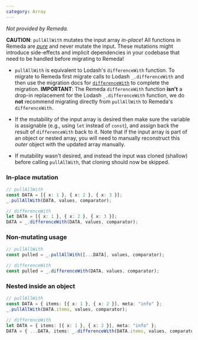 ```yaml
---
category: Array
---
```


_Not provided by Remeda._

**CAUTION**: `pullAllWith` mutates the input array _in-place_! All functions in
Remeda are [_pure_](https://en.wikipedia.org/wiki/Pure_function) and never
mutate the input. These mutations might introduce side-effects and implicit
dependencies in your codebase that need to be handled before migrating to
Remeda!

- `pullAllWith` is equivalent to Lodash's `differenceWith` function. To migrate
  to Remeda first migrate calls to Lodash `_.differenceWith` and then use the
  migration docs for [`differenceWith`](/migrate/lodash#differenceWith) to
  complete the migration. **IMPORTANT**: The Remeda `differenceWith` function
  **isn't** a drop-in replacement for the Lodash `_.differenceWith` function, we
  do **not** recommend migrating directly from `pullAllWith` to Remeda's
  `differenceWith`.

- If the mutability of the input array is desired then make sure the variable is
  assignable (e.g., using `let` instead of `const`), and assign back the result
  of `differenceWith` back to it. Note that if the input array is part of an
  object or nested array, you will need to manually reconstruct this _outer_
  object with the updated array manually.

- If mutability wasn't desired, and instead the input was cloned (shallow)
  before calling `pullAllWith`, that cloning should now be skipped.

### In-place mutation

```ts
// pullAllWith
const DATA = [{ x: 1 }, { x: 2 }, { x: 3 }];
_.pullAllWith(DATA, values, comparator);

// differenceWith
let DATA = [{ x: 1 }, { x: 2 }, { x: 3 }];
DATA = _.differenceWith(DATA, values, comparator);
```

### Non-mutating usage

```ts
// pullAllWith
const pulled = _.pullAllWith([...DATA], values, comparator);

// differenceWith
const pulled = _.differenceWith(DATA, values, comparator);
```

### Nested inside an object

```ts
// pullAllWith
const DATA = { items: [{ x: 1 }, { x: 2 }], meta: "info" };
_.pullAllWith(DATA.items, values, comparator);

// differenceWith
let DATA = { items: [{ x: 1 }, { x: 2 }], meta: "info" };
DATA = { ...DATA, items: _.differenceWith(DATA.items, values, comparator) };
```
